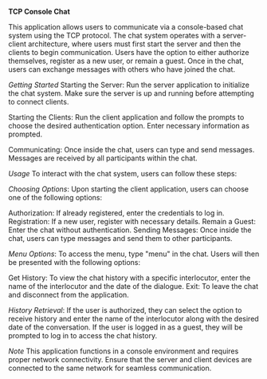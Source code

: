 **TCP Console Chat**

This application allows users to communicate via a console-based chat system using the TCP protocol. The chat system operates with a server-client architecture, where users must first start the server and then the clients to begin communication. Users have the option to either authorize themselves, register as a new user, or remain a guest. Once in the chat, users can exchange messages with others who have joined the chat.

_Getting Started_
Starting the Server: Run the server application to initialize the chat system. Make sure the server is up and running before attempting to connect clients.

Starting the Clients: Run the client application and follow the prompts to choose the desired authentication option. Enter necessary information as prompted.

Communicating: Once inside the chat, users can type and send messages. Messages are received by all participants within the chat.

_Usage_
To interact with the chat system, users can follow these steps:

_Choosing Options_: Upon starting the client application, users can choose one of the following options:

Authorization: If already registered, enter the credentials to log in.
Registration: If a new user, register with necessary details.
Remain a Guest: Enter the chat without authentication.
Sending Messages: Once inside the chat, users can type messages and send them to other participants.

_Menu Options_: To access the menu, type "menu" in the chat. Users will then be presented with the following options:

Get History: To view the chat history with a specific interlocutor, enter the name of the interlocutor and the date of the dialogue.
Exit: To leave the chat and disconnect from the application.

_History Retrieval_:
If the user is authorized, they can select the option to receive history and enter the name of the interlocutor along with the desired date of the conversation.
If the user is logged in as a guest, they will be prompted to log in to access the chat history.

_Note_
This application functions in a console environment and requires proper network connectivity. Ensure that the server and client devices are connected to the same network for seamless communication.

